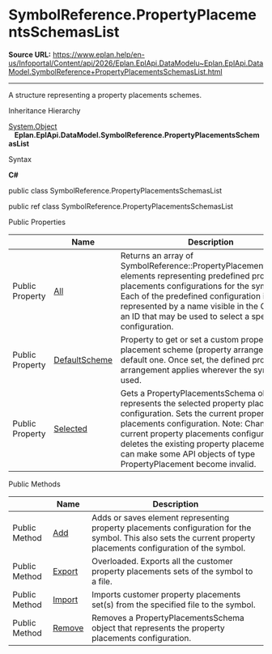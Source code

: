 # SymbolReference.PropertyPlacementsSchemasList

**Source URL:** https://www.eplan.help/en-us/Infoportal/Content/api/2026/Eplan.EplApi.DataModelu~Eplan.EplApi.DataModel.SymbolReference+PropertyPlacementsSchemasList.html

---

A structure representing a property placements schemes.

Inheritance Hierarchy

[System.Object](#)  
   **Eplan.EplApi.DataModel.SymbolReference.PropertyPlacementsSchemasList**

Syntax

**C#**



public class SymbolReference.PropertyPlacementsSchemasList

public ref class SymbolReference.PropertyPlacementsSchemasList

Public Properties

|  | Name | Description |
| --- | --- | --- |
| Public Property | [All](Eplan.EplApi.DataModelu~Eplan.EplApi.DataModel.SymbolReference+PropertyPlacementsSchemasList~All.html) | Returns an array of SymbolReference::PropertyPlacementsSchema elements representing predefined property placements configurations for the symbol. Each of the predefined configuration is represented by a name visible in the GUI and an ID that may be used to select a specific configuration. |
| Public Property | [DefaultScheme](Eplan.EplApi.DataModelu~Eplan.EplApi.DataModel.SymbolReference+PropertyPlacementsSchemasList~DefaultScheme.html) | Property to get or set a custom property placement scheme (property arrangement) as default one. Once set, the defined property arrangement applies wherever the symbol is used. |
| Public Property | [Selected](Eplan.EplApi.DataModelu~Eplan.EplApi.DataModel.SymbolReference+PropertyPlacementsSchemasList~Selected.html) | Gets a PropertyPlacementsSchema object that represents the selected property placements configuration. Sets the current property placements configuration. Note: Changing the current property placements configuration deletes the existing property placements. This can make some API objects of type PropertyPlacement become invalid. |



Public Methods

|  | Name | Description |
| --- | --- | --- |
| Public Method | [Add](Eplan.EplApi.DataModelu~Eplan.EplApi.DataModel.SymbolReference+PropertyPlacementsSchemasList~Add.html) | Adds or saves element representing property placements configuration for the symbol. This also sets the current property placements configuration of the symbol. |
| Public Method | [Export](Eplan.EplApi.DataModelu~Eplan.EplApi.DataModel.SymbolReference+PropertyPlacementsSchemasList~Export.html) | Overloaded. Exports all the customer property placements sets of the symbol to a file. |
| Public Method | [Import](Eplan.EplApi.DataModelu~Eplan.EplApi.DataModel.SymbolReference+PropertyPlacementsSchemasList~Import.html) | Imports customer property placements set(s) from the specified file to the symbol. |
| Public Method | [Remove](Eplan.EplApi.DataModelu~Eplan.EplApi.DataModel.SymbolReference+PropertyPlacementsSchemasList~Remove.html) | Removes a PropertyPlacementsSchema object that represents the property placements configuration. |


